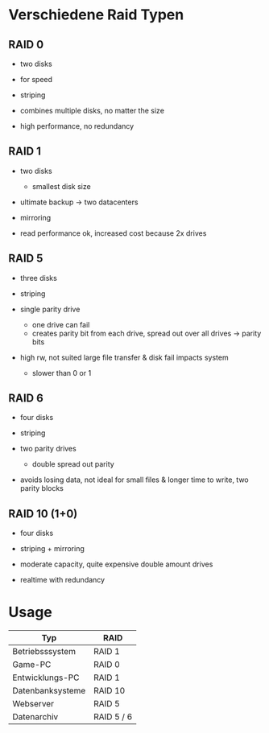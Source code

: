 # Verschiedene Raid Typen

## RAID 0

* two disks
* for speed
* striping
* combines multiple disks, no matter the size

* high performance, no redundancy

## RAID 1

* two disks
  * smallest disk size
* ultimate backup -> two datacenters
* mirroring

* read performance ok, increased cost because 2x drives

## RAID 5

* three disks
* striping
* single parity drive
  * one drive can fail
  * creates parity bit from each drive, spread out over all drives -> parity bits

* high rw, not suited large file transfer & disk fail impacts system
  * slower than 0 or 1

## RAID 6

* four disks
* striping
* two parity drives
  * double spread out parity

* avoids losing data, not ideal for small files & longer time to write, two parity blocks

## RAID 10 (1+0)

* four disks
* striping + mirroring

* moderate capacity, quite expensive double amount drives
* realtime with redundancy


# Usage

|Typ | RAID |
|---|---|
|Betriebsssystem | RAID 1 |
|Game-PC | RAID 0 |
|Entwicklungs-PC | RAID 1 |
| Datenbanksysteme | RAID 10 |
|Webserver | RAID 5 |
|Datenarchiv | RAID 5 / 6 |

